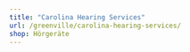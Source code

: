 ```yaml
---
title: "Carolina Hearing Services"
url: /greenville/carolina-hearing-services/
shop: Hörgeräte
---
```

